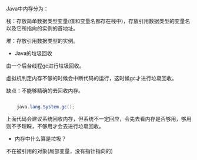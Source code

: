 Java中内存分为：
栈：存放简单数据类型变量(值和变量名都存在栈中)，存放引用数据类型的变量名以及它所指向的实例的首地址。
堆：存放引用数据类型的实例。
* Java的垃圾回收
由一个后台线程gc进行垃圾回收。
虚拟机判定内存不够的时候会中断代码的运行，这时候gc才进行垃圾回收。
缺点：不能够精确的去回收内存。
```java  
	java.lang.System.gc();	
```
上面代码会建议系统回收内存，但系统不一定回应，会先去看内存是否够用，够用则不予理睬，不够用才会去进行垃圾回收。
* 内存中什么算是垃圾？
不在被引用的对象(局部变量，没有指针指向的)